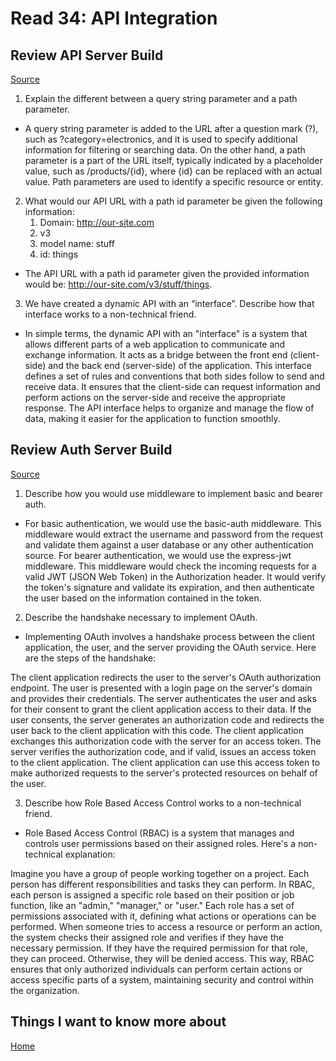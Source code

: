 # Read 34: API Integration

## Review API Server Build

[Source](https://codefellows.github.io/code-401-javascript-guide/curriculum/apps-and-libraries/api-server/)

1. Explain the different between a query string parameter and a path parameter.

- A query string parameter is added to the URL after a question mark (?), such as ?category=electronics, and it is used to specify additional information for filtering or searching data. On the other hand, a path parameter is a part of the URL itself, typically indicated by a placeholder value, such as /products/{id}, where {id} can be replaced with an actual value. Path parameters are used to identify a specific resource or entity.

2. What would our API URL with a path id parameter be given the following information:
    1. Domain: http://our-site.com
    2. v3
    3. model name: stuff
    4. id: things

- The API URL with a path id parameter given the provided information would be: http://our-site.com/v3/stuff/things.

3. We have created a dynamic API with an “interface”. Describe how that interface works to a non-technical friend.

- In simple terms, the dynamic API with an "interface" is a system that allows different parts of a web application to communicate and exchange information. It acts as a bridge between the front end (client-side) and the back end (server-side) of the application. This interface defines a set of rules and conventions that both sides follow to send and receive data. It ensures that the client-side can request information and perform actions on the server-side and receive the appropriate response. The API interface helps to organize and manage the flow of data, making it easier for the application to function smoothly.

## Review Auth Server Build

[Source](https://codefellows.github.io/code-401-javascript-guide/curriculum/apps-and-libraries/auth-server/)

1. Describe how you would use middleware to implement basic and bearer auth.

- For basic authentication, we would use the basic-auth middleware. This middleware would extract the username and password from the request and validate them against a user database or any other authentication source.
For bearer authentication, we would use the express-jwt ​middleware. This middleware would check the incoming requests for a valid ​JWT (JSON Web Token) in the Authorization header. It would verify the token's signature and validate its expiration, and then authenticate the user based on the information contained in the token.

2. Describe the handshake necessary to implement OAuth.

- Implementing ​OAuth involves a handshake process between the client application, the user, and the server providing the OAuth service. Here are the steps of the handshake:

The client application redirects the user to the server's OAuth authorization endpoint.
The user is presented with a login page on the server's domain and provides their credentials.
The server authenticates the user and asks for their consent to grant the client application access to their data.
If the user consents, the server generates an authorization code and redirects the user back to the client application with this code.
The client application exchanges this authorization code with the server for an access token.
The server verifies the authorization code, and if valid, issues an access token to the client application.
The client application can use this access token to make authorized requests to the server's protected resources on behalf of the user.

3. Describe how Role Based Access Control works to a non-technical friend.

- Role Based Access Control (RBAC) is a system that manages and controls user permissions based on their assigned roles. Here's a non-technical explanation:

Imagine you have a group of people working together on a project. Each person has different responsibilities and tasks they can perform.
In RBAC, each person is assigned a specific role based on their position or job function, like an "admin," "manager," or "user."
Each role has a set of permissions associated with it, defining what actions or operations can be performed.
When someone tries to access a resource or perform an action, the system checks their assigned role and verifies if they have the necessary permission.
If they have the required permission for that role, they can proceed. Otherwise, they will be denied access.
This way, RBAC ensures that only authorized individuals can perform certain actions or access specific parts of a system, maintaining security and control within the organization.

## Things I want to know more about

[Home](https://sfpagalan.github.io/reading-notes/)